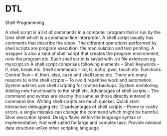 # DTL
Shell Programming

A shell script is a list of commands in a computer program that is run by the Unix shell which is a command line interpreter.
A shell script usually has comments that describe the steps.
The different operations performed by shell scripts are program execution, file manipulation and text printing.
A wrapper is also a kind of shell script that creates the program environment, runs the program etc.
Each shell script is saved with .sh file extension eg. myscript.sh
A shell script comprises following elements –
Shell Keywords – if, else, break etc.
Shell commands – cd, ls, echo, pwd, touch etc.
Functions.
Control flow – if..then..else, case and shell loops etc.
There are many reasons to write shell scripts –
To avoid repetitive work and automation.
System admins use shell scripting for routine backups.
System monitoring.
Adding new functionality to the shell etc.
Advantages of shell scripts –
The command and syntax are exactly the same as those directly entered in command line.
Writing shell scripts are much quicker.
Quick start.
Interactive debugging etc.
Disadvantages of shell scripts –
Prone to costly errors, a single mistake can change the command which might be harmful.
Slow execution speed.
Design flaws within the language syntax or implementation.
Not well suited for large and complex task.
Provide minimal data structure unlike other scripting language
